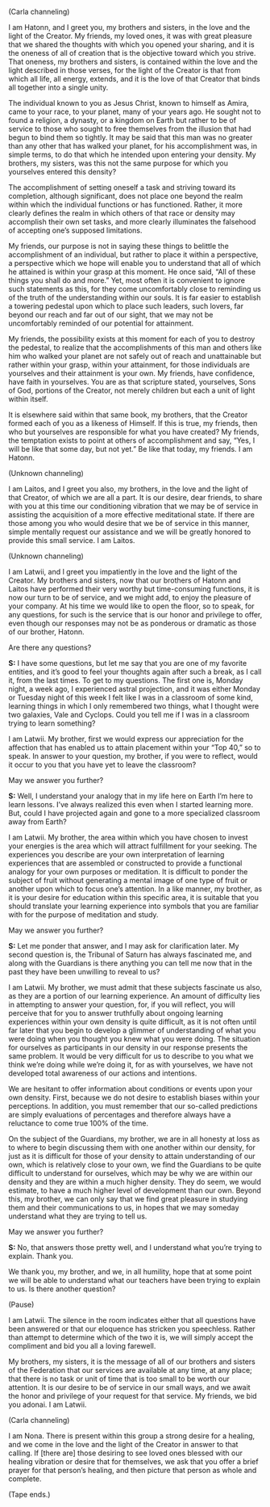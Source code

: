 <p class="channel-type">(Carla channeling)</p>
<p>I am Hatonn, and I greet you, my brothers and sisters, in the love and the light of the Creator. My friends, my loved ones, it was with great pleasure that we shared the thoughts with which you opened your sharing, and it is the oneness of all of creation that is the objective toward which you strive. That oneness, my brothers and sisters, is contained within the love and the light described in those verses, for the light of the Creator is that from which all life, all energy, extends, and it is the love of that Creator that binds all together into a single unity.</p>
<p>The individual known to you as Jesus Christ, known to himself as Amira, came to your race, to your planet, many of your years ago. He sought not to found a religion, a dynasty, or a kingdom on Earth but rather to be of service to those who sought to free themselves from the illusion that had begun to bind them so tightly. It may be said that this man was no greater than any other that has walked your planet, for his accomplishment was, in simple terms, to do that which he intended upon entering your density. My brothers, my sisters, was this not the same purpose for which you yourselves entered this density?</p>
<p>The accomplishment of setting oneself a task and striving toward its completion, although significant, does not place one beyond the realm within which the individual functions or has functioned. Rather, it more clearly defines the realm in which others of that race or density may accomplish their own set tasks, and more clearly illuminates the falsehood of accepting one’s supposed limitations.</p>
<p>My friends, our purpose is not in saying these things to belittle the accomplishment of an individual, but rather to place it within a perspective, a perspective which we hope will enable you to understand that all of which he attained is within your grasp at this moment. He once said, “All of these things you shall do and more.” Yet, most often it is convenient to ignore such statements as this, for they come uncomfortably close to reminding us of the truth of the understanding within our souls. It is far easier to establish a towering pedestal upon which to place such leaders, such lovers, far beyond our reach and far out of our sight, that we may not be uncomfortably reminded of our potential for attainment.</p>
<p>My friends, the possibility exists at this moment for each of you to destroy the pedestal, to realize that the accomplishments of this man and others like him who walked your planet are not safely out of reach and unattainable but rather within your grasp, within your attainment, for those individuals are yourselves and their attainment is your own. My friends, have confidence, have faith in yourselves. You are as that scripture stated, yourselves, Sons of God, portions of the Creator, not merely children but each a unit of light within itself.</p>
<p>It is elsewhere said within that same book, my brothers, that the Creator formed each of you as a likeness of Himself. If this is true, my friends, then who but yourselves are responsible for what you have created? My friends, the temptation exists to point at others of accomplishment and say, “Yes, I will be like that some day, but not yet.” Be like that today, my friends. I am Hatonn.</p>
<p class="channel-type">(Unknown channeling)</p>
<p>I am Laitos, and I greet you also, my brothers, in the love and the light of that Creator, of which we are all a part. It is our desire, dear friends, to share with you at this time our conditioning vibration that we may be of service in assisting the acquisition of a more effective meditational state. If there are those among you who would desire that we be of service in this manner, simple mentally request our assistance and we will be greatly honored to provide this small service. I am Laitos.</p>
<p class="channel-type">(Unknown channeling)</p>
<p>I am Latwii, and I greet you impatiently in the love and the light of the Creator. My brothers and sisters, now that our brothers of Hatonn and Laitos have performed their very worthy but time-consuming functions, it is now our turn to be of service, and we might add, to enjoy the pleasure of your company. At his time we would like to open the floor, so to speak, for any questions, for such is the service that is our honor and privilege to offer, even though our responses may not be as ponderous or dramatic as those of our brother, Hatonn.</p>
<p>Are there any questions?</p>
<p><strong>S:</strong> I have some questions, but let me say that you are one of my favorite entities, and it’s good to feel your thoughts again after such a break, as I call it, from the last times. To get to my questions. The first one is, Monday night, a week ago, I experienced astral projection, and it was either Monday or Tuesday night of this week I felt like I was in a classroom of some kind, learning things in which I only remembered two things, what I thought were two galaxies, Vale and Cyclops. Could you tell me if I was in a classroom trying to learn something?</p>
<p>I am Latwii. My brother, first we would express our appreciation for the affection that has enabled us to attain placement within your “Top 40,” so to speak. In answer to your question, my brother, if you were to reflect, would it occur to you that you have yet to leave the classroom?</p>
<p>May we answer you further?</p>
<p><strong>S:</strong> Well, I understand your analogy that in my life here on Earth I’m here to learn lessons. I’ve always realized this even when I started learning more. But, could I have projected again and gone to a more specialized classroom away from Earth?</p>
<p>I am Latwii. My brother, the area within which you have chosen to invest your energies is the area which will attract fulfillment for your seeking. The experiences you describe are your own interpretation of learning experiences that are assembled or constructed to provide a functional analogy for your own purposes or meditation. It is difficult to ponder the subject of fruit without generating a mental image of one type of fruit or another upon which to focus one’s attention. In a like manner, my brother, as it is your desire for education within this specific area, it is suitable that you should translate your learning experience into symbols that you are familiar with for the purpose of meditation and study.</p>
<p>May we answer you further?</p>
<p><strong>S:</strong> Let me ponder that answer, and I may ask for clarification later. My second question is, the Tribunal of Saturn has always fascinated me, and along with the Guardians is there anything you can tell me now that in the past they have been unwilling to reveal to us?</p>
<p>I am Latwii. My brother, we must admit that these subjects fascinate us also, as they are a portion of our learning experience. An amount of difficulty lies in attempting to answer your question, for, if you will reflect, you will perceive that for you to answer truthfully about ongoing learning experiences within your own density is quite difficult, as it is not often until far later that you begin to develop a glimmer of understanding of what you were doing when you thought you knew what you were doing. The situation for ourselves as participants in our density in our response presents the same problem. It would be very difficult for us to describe to you what we think we’re doing while we’re doing it, for as with yourselves, we have not developed total awareness of our actions and intentions.</p>
<p>We are hesitant to offer information about conditions or events upon your own density. First, because we do not desire to establish biases within your perceptions. In addition, you must remember that our so-called predictions are simply evaluations of percentages and therefore always have a reluctance to come true 100% of the time.</p>
<p>On the subject of the Guardians, my brother, we are in all honesty at loss as to where to begin discussing them with one another within our density, for just as it is difficult for those of your density to attain understanding of our own, which is relatively close to your own, we find the Guardians to be quite difficult to understand for ourselves, which may be why we are within our density and they are within a much higher density. They do seem, we would estimate, to have a much higher level of development than our own. Beyond this, my brother, we can only say that we find great pleasure in studying them and their communications to us, in hopes that we may someday understand what they are trying to tell us.</p>
<p>May we answer you further?</p>
<p><strong>S:</strong> No, that answers those pretty well, and I understand what you’re trying to explain. Thank you.</p>
<p>We thank you, my brother, and we, in all humility, hope that at some point we will be able to understand what our teachers have been trying to explain to us. Is there another question?</p>
<p class="comment">(Pause)</p>
<p>I am Latwii. The silence in the room indicates either that all questions have been answered or that our eloquence has stricken you speechless. Rather than attempt to determine which of the two it is, we will simply accept the compliment and bid you all a loving farewell.</p>
<p>My brothers, my sisters, it is the message of all of our brothers and sisters of the Federation that our services are available at any time, at any place; that there is no task or unit of time that is too small to be worth our attention. It is our desire to be of service in our small ways, and we await the honor and privilege of your request for that service. My friends, we bid you adonai. I am Latwii.</p>
<p class="channel-type">(Carla channeling)</p>
<p>I am Nona. There is present within this group a strong desire for a healing, and we come in the love and the light of the Creator in answer to that calling. If [there are] those desiring to see loved ones blessed with our healing vibration or desire that for themselves, we ask that you offer a brief prayer for that person’s healing, and then picture that person as whole and complete.</p>
<p class="comment">(Tape ends.)</p>